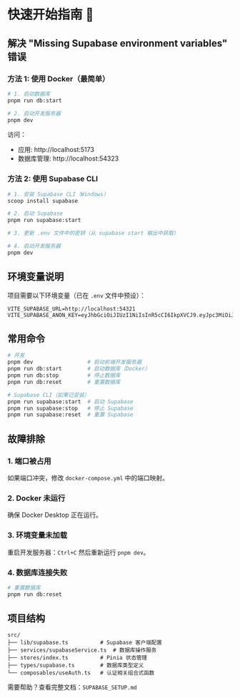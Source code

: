 # 快速开始指南 🚀

## 解决 "Missing Supabase environment variables" 错误

### 方法 1: 使用 Docker（最简单）

```bash
# 1. 启动数据库
pnpm run db:start

# 2. 启动开发服务器
pnpm dev
```

访问：
- 应用: http://localhost:5173
- 数据库管理: http://localhost:54323

### 方法 2: 使用 Supabase CLI

```bash
# 1. 安装 Supabase CLI（Windows）
scoop install supabase

# 2. 启动 Supabase
pnpm run supabase:start

# 3. 更新 .env 文件中的密钥（从 supabase start 输出中获取）

# 4. 启动开发服务器
pnpm dev
```

## 环境变量说明

项目需要以下环境变量（已在 `.env` 文件中预设）：

```env
VITE_SUPABASE_URL=http://localhost:54321
VITE_SUPABASE_ANON_KEY=eyJhbGciOiJIUzI1NiIsInR5cCI6IkpXVCJ9.eyJpc3MiOiJzdXBhYmFzZS1kZW1vIiwicm9sZSI6ImFub24iLCJleHAiOjE5ODM4MTI5OTZ9.CRXP1A7WOeoJeXxjNni43kdQwgnWNReilDMblYTn_I0
```

## 常用命令

```bash
# 开发
pnpm dev                 # 启动前端开发服务器
pnpm run db:start        # 启动数据库（Docker）
pnpm run db:stop         # 停止数据库
pnpm run db:reset        # 重置数据库

# Supabase CLI（如果已安装）
pnpm run supabase:start  # 启动 Supabase
pnpm run supabase:stop   # 停止 Supabase
pnpm run supabase:reset  # 重置 Supabase
```

## 故障排除

### 1. 端口被占用
如果端口冲突，修改 `docker-compose.yml` 中的端口映射。

### 2. Docker 未运行
确保 Docker Desktop 正在运行。

### 3. 环境变量未加载
重启开发服务器：`Ctrl+C` 然后重新运行 `pnpm dev`。

### 4. 数据库连接失败
```bash
# 重置数据库
pnpm run db:reset
```

## 项目结构

```
src/
├── lib/supabase.ts          # Supabase 客户端配置
├── services/supabaseService.ts  # 数据库操作服务
├── stores/index.ts          # Pinia 状态管理
├── types/supabase.ts        # 数据库类型定义
└── composables/useAuth.ts   # 认证相关组合式函数
```

需要帮助？查看完整文档：`SUPABASE_SETUP.md`